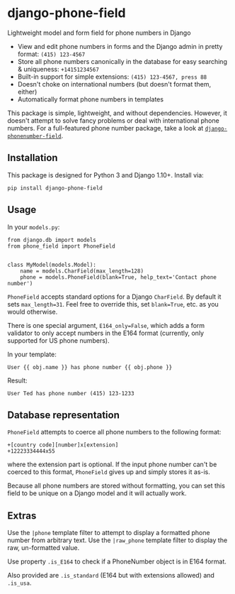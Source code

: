 # django-phone-field
Lightweight model and form field for phone numbers in Django

* View and edit phone numbers in forms and the Django admin in pretty format: `(415) 123-4567`
* Store all phone numbers canonically in the database for easy searching & uniqueness: `+14151234567`
* Built-in support for simple extensions: `(415) 123-4567, press 88`
* Doesn't choke on international numbers (but doesn't format them, either)
* Automatically format phone numbers in templates

This package is simple, lightweight, and without dependencies. However, it doesn't attempt to solve fancy
problems or deal with international phone numbers. For a full-featured phone number package, take a look at
[`django-phonenumber-field`](https://github.com/stefanfoulis/django-phonenumber-field).

## Installation

This package is designed for Python 3 and Django 1.10+. Install via:

```
pip install django-phone-field
```

## Usage

In your `models.py`:

```
from django.db import models
from phone_field import PhoneField


class MyModel(models.Model):
    name = models.CharField(max_length=128)
    phone = models.PhoneField(blank=True, help_text='Contact phone number')
```

`PhoneField` accepts standard options for a Django `CharField`. By default it sets `max_length=31`. Feel
free to override this, set `blank=True`, etc. as you would otherwise.

There is one special argument, `E164_only=False`, which adds a form validator to only accept numbers in
the E164 format (currently, only supported for US phone numbers).

In your template:

```
User {{ obj.name }} has phone number {{ obj.phone }}
```

Result:

```
User Ted has phone number (415) 123-1233
```

## Database representation

`PhoneField` attempts to coerce all phone numbers to the following format:

```
+[country code][number]x[extension]
+12223334444x55
```

where the extension part is optional. If the input phone number can't be coerced to this
format, `PhoneField` gives up and simply stores it as-is.

Because all phone numbers are stored without formatting, you can set this field to be unique
on a Django model and it will actually work.

## Extras

Use the `|phone` template filter to attempt to display a formatted phone number from arbitrary text. Use
the `|raw_phone` template filter to display the raw, un-formatted value.

Use property `.is_E164` to check if a PhoneNumber object is in E164 format.

Also provided are `.is_standard` (E164 but with extensions allowed) and `.is_usa`.